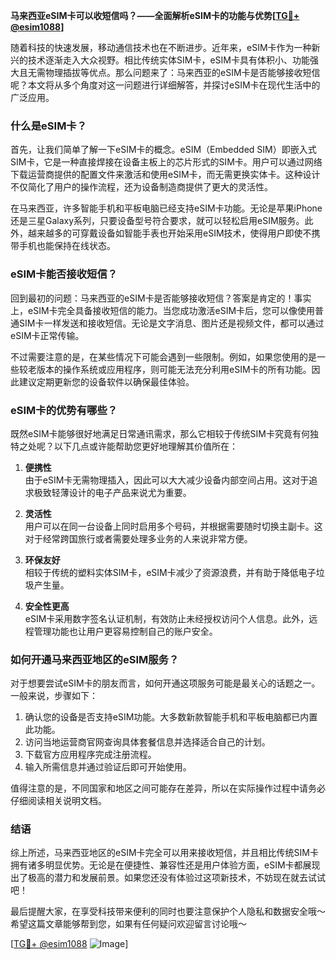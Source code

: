 **马来西亚eSIM卡可以收短信吗？——全面解析eSIM卡的功能与优势[[TG💪+ @esim1088](https://t.me/s/esim1088)]**

随着科技的快速发展，移动通信技术也在不断进步。近年来，eSIM卡作为一种新兴的技术逐渐走入大众视野。相比传统实体SIM卡，eSIM卡具有体积小、功能强大且无需物理插拔等优点。那么问题来了：马来西亚的eSIM卡是否能够接收短信呢？本文将从多个角度对这一问题进行详细解答，并探讨eSIM卡在现代生活中的广泛应用。

### 什么是eSIM卡？

首先，让我们简单了解一下eSIM卡的概念。eSIM（Embedded SIM）即嵌入式SIM卡，它是一种直接焊接在设备主板上的芯片形式的SIM卡。用户可以通过网络下载运营商提供的配置文件来激活和使用eSIM卡，而无需更换实体卡。这种设计不仅简化了用户的操作流程，还为设备制造商提供了更大的灵活性。

在马来西亚，许多智能手机和平板电脑已经支持eSIM卡功能。无论是苹果iPhone还是三星Galaxy系列，只要设备型号符合要求，就可以轻松启用eSIM服务。此外，越来越多的可穿戴设备如智能手表也开始采用eSIM技术，使得用户即使不携带手机也能保持在线状态。

### eSIM卡能否接收短信？

回到最初的问题：马来西亚的eSIM卡是否能够接收短信？答案是肯定的！事实上，eSIM卡完全具备接收短信的能力。当您成功激活eSIM卡后，您可以像使用普通SIM卡一样发送和接收短信。无论是文字消息、图片还是视频文件，都可以通过eSIM卡正常传输。

不过需要注意的是，在某些情况下可能会遇到一些限制。例如，如果您使用的是一些较老版本的操作系统或应用程序，则可能无法充分利用eSIM卡的所有功能。因此建议定期更新您的设备软件以确保最佳体验。

### eSIM卡的优势有哪些？

既然eSIM卡能够很好地满足日常通讯需求，那么它相较于传统SIM卡究竟有何独特之处呢？以下几点或许能帮助您更好地理解其价值所在：

1. **便携性**  
   由于eSIM卡无需物理插入，因此可以大大减少设备内部空间占用。这对于追求极致轻薄设计的电子产品来说尤为重要。

2. **灵活性**  
   用户可以在同一台设备上同时启用多个号码，并根据需要随时切换主副卡。这对于经常跨国旅行或者需要处理多业务的人来说非常方便。

3. **环保友好**  
   相较于传统的塑料实体SIM卡，eSIM卡减少了资源浪费，并有助于降低电子垃圾产生量。

4. **安全性更高**  
   eSIM卡采用数字签名认证机制，有效防止未经授权访问个人信息。此外，远程管理功能也让用户更容易控制自己的账户安全。

### 如何开通马来西亚地区的eSIM服务？

对于想要尝试eSIM卡的朋友而言，如何开通这项服务可能是最关心的话题之一。一般来说，步骤如下：

1. 确认您的设备是否支持eSIM功能。大多数新款智能手机和平板电脑都已内置此功能。
2. 访问当地运营商官网查询具体套餐信息并选择适合自己的计划。
3. 下载官方应用程序完成注册流程。
4. 输入所需信息并通过验证后即可开始使用。

值得注意的是，不同国家和地区之间可能存在差异，所以在实际操作过程中请务必仔细阅读相关说明文档。

### 结语

综上所述，马来西亚地区的eSIM卡完全可以用来接收短信，并且相比传统SIM卡拥有诸多明显优势。无论是在便捷性、兼容性还是用户体验方面，eSIM卡都展现出了极高的潜力和发展前景。如果您还没有体验过这项新技术，不妨现在就去试试吧！

最后提醒大家，在享受科技带来便利的同时也要注意保护个人隐私和数据安全哦～希望这篇文章能够帮到您，如果有任何疑问欢迎留言讨论哦～

[[TG💪+ @esim1088](https://t.me/s/esim1088) ![Image](https://i.postimg.cc/4NQfJmqS/Snipaste-2025-05-13-00-14-12.png)]